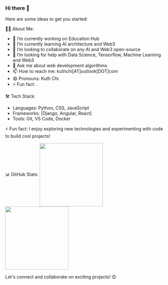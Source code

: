 ### Hi there 👋

Here are some ideas to get you started:

👨‍💻 About Me:
- 🔭 I’m currently working on Education Hub
- 🌱 I’m currently learning AI architecture and Web3
- 👯 I’m looking to collaborate on any AI and Web3 open-source
- 🤔 I’m looking for help with Data Science, Tensorflow, Machine Learning and Web3
- 💬 Ask me about web development algorithms 
- 📫 How to reach me: kuthchi[AT]outlook[DOT]com
- 😄 Pronouns: Kuth Chi
- ⚡ Fun fact: . 

🛠️ Tech Stack:
- Languages: Python, CSS, JavaScript
- Frameworks: [Django, Angular, React]
- Tools: Git, VS Code, Docker

⚡ Fun fact: I enjoy exploring new technologies and experimenting with code to build cool projects!

📊 GitHub Stats:
<a href="https://github.com/kuth-chi/github-readme-stats">
  <img height=200 align="center" src="https://github-readme-stats.vercel.app/api?username=kuth-chi&show_icons=true&theme=transparent" />
</a>
<a href="https://github.com/kuth-chi/convoychat">
  <img height=200 align="center" src="https://github-readme-stats.vercel.app/api/top-langs?username=kuth-chi&layout=compact&langs_count=8&card_width=320" />
</a>

Let's connect and collaborate on exciting projects! 😊
